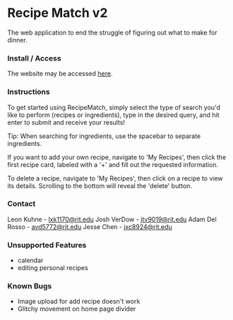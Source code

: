 # Recipe Match v2

The web application to end the struggle of figuring out what to make for dinner.

### Install / Access
The website may be accessed [here](http://recipematch.leonkuhne.com).

### Instructions
To get started using RecipeMatch, simply select the type of search you'd like
to perform (recipes or ingredients), type in the desired query, and hit enter
to submit and receive your results!

Tip: When searching for ingredients, use the spacebar to separate ingredients.

If you want to add your own recipe, navigate to 'My Recipes', then click the
first recipe card, labeled with a '+' and fill out the requested information.

To delete a recipe, navigate to 'My Recipes', then click on a recipe to view
its details. Scrolling to the bottom will reveal the 'delete' button.

### Contact
Leon Kuhne - lxk1170@rit.edu
Josh VerDow - jtv9019@rit.edu
Adam Del Rosso - avd5772@rit.edu
Jesse Chen - jxc8924@rit.edu


### Unsupported Features
- calendar
- editing personal recipes

### Known Bugs
- Image upload for add recipe doesn't work
- Glitchy movement on home page divider
